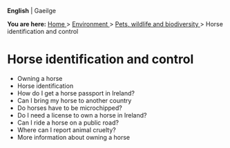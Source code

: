 **English** |  Gaeilge 

**You are here:** [ Home ](/en/) > [ Environment ](/en/environment/) > [ Pets,
wildlife and biodiversity ](/en/environment/pets-and-wildlife/) > Horse
identification and control

#  Horse identification and control

  * Owning a horse 
  * Horse identification 
  * How do I get a horse passport in Ireland? 
  * Can I bring my horse to another country 
  * Do horses have to be microchipped? 
  * Do I need a license to own a horse in Ireland? 
  * Can I ride a horse on a public road? 
  * Where can I report animal cruelty? 
  * More information about owning a horse 
